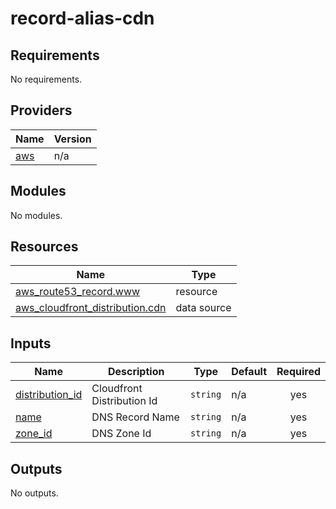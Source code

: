 # record-alias-cdn

<!-- BEGINNING OF PRE-COMMIT-TERRAFORM DOCS HOOK -->
## Requirements

No requirements.

## Providers

| Name | Version |
|------|---------|
| <a name="provider_aws"></a> [aws](#provider\_aws) | n/a |

## Modules

No modules.

## Resources

| Name | Type |
|------|------|
| [aws_route53_record.www](https://registry.terraform.io/providers/hashicorp/aws/latest/docs/resources/route53_record) | resource |
| [aws_cloudfront_distribution.cdn](https://registry.terraform.io/providers/hashicorp/aws/latest/docs/data-sources/cloudfront_distribution) | data source |

## Inputs

| Name | Description | Type | Default | Required |
|------|-------------|------|---------|:--------:|
| <a name="input_distribution_id"></a> [distribution\_id](#input\_distribution\_id) | Cloudfront Distribution Id | `string` | n/a | yes |
| <a name="input_name"></a> [name](#input\_name) | DNS Record Name | `string` | n/a | yes |
| <a name="input_zone_id"></a> [zone\_id](#input\_zone\_id) | DNS Zone Id | `string` | n/a | yes |

## Outputs

No outputs.
<!-- END OF PRE-COMMIT-TERRAFORM DOCS HOOK -->
